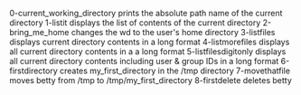 0-current_working_directory prints the absolute path name of the current directory
1-listit displays the list of contents of the current directory
2-bring_me_home changes the wd to the user's home directory
3-listfiles displays current directory contents in a long format
4-listmorefiles displays all current directory contents in a a long format
5-listfilesdigitonly displays all current directory contents including user & group IDs in a long format
6-firstdirectory creates my_first_directory in the /tmp directory
7-movethatfile moves betty from /tmp to /tmp/my_first_directory
8-firstdelete deletes betty

